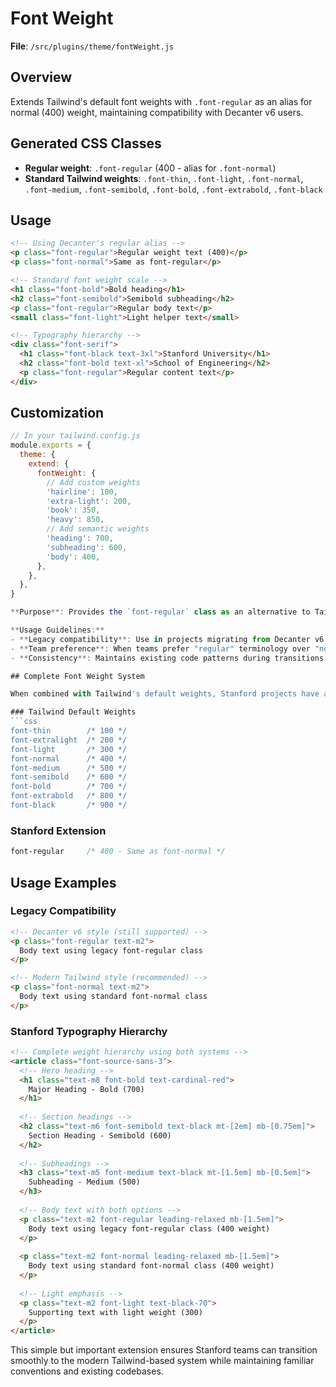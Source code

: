 # Font Weight

**File**: `/src/plugins/theme/fontWeight.js`

## Overview
Extends Tailwind's default font weights with `.font-regular` as an alias for normal (400) weight, maintaining compatibility with Decanter v6 users.

## Generated CSS Classes

- **Regular weight**: `.font-regular` (400 - alias for `.font-normal`)
- **Standard Tailwind weights**: `.font-thin`, `.font-light`, `.font-normal`, `.font-medium`, `.font-semibold`, `.font-bold`, `.font-extrabold`, `.font-black`

## Usage

```html
<!-- Using Decanter's regular alias -->
<p class="font-regular">Regular weight text (400)</p>
<p class="font-normal">Same as font-regular</p>

<!-- Standard font weight scale -->
<h1 class="font-bold">Bold heading</h1>
<h2 class="font-semibold">Semibold subheading</h2>
<p class="font-regular">Regular body text</p>
<small class="font-light">Light helper text</small>

<!-- Typography hierarchy -->
<div class="font-serif">
  <h1 class="font-black text-3xl">Stanford University</h1>
  <h2 class="font-bold text-xl">School of Engineering</h2>
  <p class="font-regular">Regular content text</p>
</div>
```

## Customization

```javascript
// In your tailwind.config.js
module.exports = {
  theme: {
    extend: {
      fontWeight: {
        // Add custom weights
        'hairline': 100,
        'extra-light': 200,
        'book': 350,
        'heavy': 850,
        // Add semantic weights
        'heading': 700,
        'subheading': 600,
        'body': 400,
      },
    },
  },
}

**Purpose**: Provides the `font-regular` class as an alternative to Tailwind's `font-normal`.

**Usage Guidelines:**
- **Legacy compatibility**: Use in projects migrating from Decanter v6
- **Team preference**: When teams prefer "regular" terminology over "normal"
- **Consistency**: Maintains existing code patterns during transitions

## Complete Font Weight System

When combined with Tailwind's default weights, Stanford projects have access to:

### Tailwind Default Weights
```css
font-thin        /* 100 */
font-extralight  /* 200 */
font-light       /* 300 */
font-normal      /* 400 */
font-medium      /* 500 */
font-semibold    /* 600 */
font-bold        /* 700 */
font-extrabold   /* 800 */
font-black       /* 900 */
```

### Stanford Extension
```css
font-regular     /* 400 - Same as font-normal */
```

## Usage Examples

### Legacy Compatibility
```html
<!-- Decanter v6 style (still supported) -->
<p class="font-regular text-m2">
  Body text using legacy font-regular class
</p>

<!-- Modern Tailwind style (recommended) -->
<p class="font-normal text-m2">
  Body text using standard font-normal class
</p>
```

### Stanford Typography Hierarchy
```html
<!-- Complete weight hierarchy using both systems -->
<article class="font-source-sans-3">
  <!-- Hero heading -->
  <h1 class="text-m8 font-bold text-cardinal-red">
    Major Heading - Bold (700)
  </h1>
  
  <!-- Section headings -->
  <h2 class="text-m6 font-semibold text-black mt-[2em] mb-[0.75em]">
    Section Heading - Semibold (600)
  </h2>
  
  <!-- Subheadings -->
  <h3 class="text-m5 font-medium text-black mt-[1.5em] mb-[0.5em]">
    Subheading - Medium (500)
  </h3>
  
  <!-- Body text with both options -->
  <p class="text-m2 font-regular leading-relaxed mb-[1.5em]">
    Body text using legacy font-regular class (400 weight)
  </p>
  
  <p class="text-m2 font-normal leading-relaxed mb-[1.5em]">
    Body text using standard font-normal class (400 weight)
  </p>
  
  <!-- Light emphasis -->
  <p class="text-m2 font-light text-black-70">
    Supporting text with light weight (300)
  </p>
</article>
```

This simple but important extension ensures Stanford teams can transition smoothly to the modern Tailwind-based system while maintaining familiar conventions and existing codebases.
